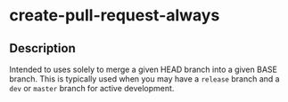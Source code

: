 # create-pull-request-always

## Description

Intended to uses solely to merge a given HEAD branch into a given BASE branch.  This is typically used when you may have a `release` branch and a `dev` or `master` branch for active development.

